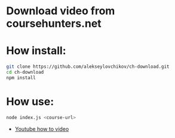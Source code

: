 # Download video from coursehunters.net

# How install:
```sh
git clone https://github.com/alekseylovchikov/ch-download.git
cd ch-download
npm install
```

# How use:
```sh
node index.js <course-url>
```

* [Youtube how to video](https://www.youtube.com/watch?v=-MFb7MiXLOM)